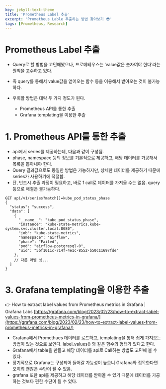 ```yaml
---
key: jekyll-text-theme
title: 'Prometheus Label 추출'
excerpt: 'Prometheus Lable 추출하는 방법 찾아보기 😎'
tags: [Prometheus, Research]
---
```


# Prometheus Label 추출

* Query로 할 방법을 고민해봤으나, 프로메테우스는 ‘value값은 숫자여야 한다’라는 원칙을 고수하고 있다.

* 즉 query를 통해서 value값을 얻어오는 함수 등을 이용해서 받아오는 것이 불가능하다.

* 우회할 방법은 대략 두 가지 정도가 된다.
	* Prometheus API를 통한 추출
	* Grafana templating을 이용한 추출



# 1. Prometheus API를 통한 추출

- api에서 series를 제공하는데, 다음과 같이 구성됨.
- phase, namespace 등의 정보를 기본적으로 제공하고, 해당 데이터를 가공해서 목록을 뽑아내야 한다.
- Query 결과값으로도 동일한 방법은 가능하지만, 상세한 데이터를 제공하기 때문에 series가 사용하기에 적절함.
- 단, 반드시 추출 과정이 필요하고, 바로 1 call로 데이터를 가져올 수는 없음. query 등으로 해결은 불가능하다.


```
GET api/v1/series?match[]=kube_pod_status_phase
{
  "status": "success",
  "data": [
    {
      "__name__": "kube_pod_status_phase",
      "instance": "kube-state-metrics.kube-system.svc.cluster.local:8080",
      "job": "kube-state-metrics",
      "namespace": "airflow",
      "phase": "Failed",
      "pod": "airflow-postgresql-0",
      "uid": "5bf1011c-714f-4e1c-8552-b50c11697fde"
    },
    // 다른 라벨 셋...
  ]
}
```

# 3. Grafana templating을 이용한 추출

👉 How to extract label values from Prometheus metrics in Grafana | Grafana Labs
[https://grafana.com/blog/2023/02/23/how-to-extract-label-values-from-prometheus-metrics-in-grafana/](https://grafana.com/blog/2023/02/23/how-to-extract-label-values-from-prometheus-metrics-in-grafana/)


* Grafana에서 Promethues 데이터를 로드하고, templating을 통해 쉽게 가져오는 방법이 있는 것으로 보인다. label_values() 와 같은 함수의 형태가 있다고 한다.
* Grafana에서 table을 만들고 해당 데이터를 api로 Call하는 방법도 고민해 볼 수 있다.
* 장기적으로 Grafana는 구성되어 들어갈 가능성이 높으니 Grafana와 접목한다면 오히려 괜찮은 수단이 될 수 있음.
* grafana 또한 api를 제공하고 해당 데이터를 받아올 수 있기 때문에 데이터를 가공하는 것보다 편한 수단이 될 수 있다.